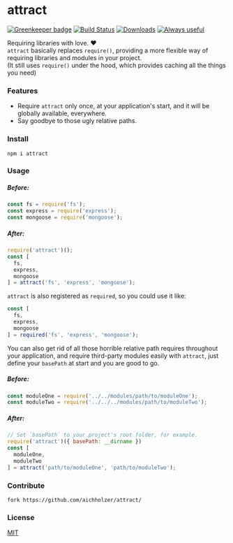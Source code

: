 # attract

[![Greenkeeper badge](https://badges.greenkeeper.io/aichholzer/attract.svg)](https://greenkeeper.io/)
[![Build Status](https://travis-ci.org/aichholzer/attract.svg?branch=master)](https://travis-ci.org/aichholzer/attract)
[![Downloads](https://img.shields.io/npm/dt/attract.svg)](https://www.npmjs.com/package/attract)
[![Always useful](https://img.shields.io/badge/always-useful-ff6400.svg)](https://github.com/aichholzer/attract)

Requiring libraries with love. ❤<br />
`attract` basically replaces `require()`, providing a more flexible way of requiring libraries and modules in your project.<br />
(It still uses `require()` under the hood, which provides caching all the things you need)


### Features

* Require `attract` only once, at your application's start, and it will be globally available, everywhere.
* Say goodbye to those ugly relative paths.


### Install
```
npm i attract
```

### Usage

##### Before:
```js
const fs = require('fs');
const express = require('express');
const mongoose = require('mongoose');
```

##### After:
```js
require('attract')();
const [
  fs,
  express,
  mongoose
] = attract('fs', 'express', 'mongoose');
```

`attract` is also registered as `required`, so you could use it like:

```js
const [
  fs,
  express,
  mongoose
] = required('fs', 'express', 'mongoose');
```

You can also get rid of all those horrible relative path requires throughout your application, 
and require third-party modules easily with `attract`, just define your `basePath` at start and you are good to go.

##### Before:
```js
const moduleOne = require('../../modules/path/to/moduleOne');
const moduleTwo = require('../../../modules/path/to/moduleTwo');
```

##### After:
```js
// Set `basePath` to your project's root folder, for example.
require('attract')({ basePath: __dirname })
const [
  moduleOne,
  moduleTwo
] = attract('path/to/moduleOne', 'path/to/moduleTwo');
```


### Contribute
```
fork https://github.com/aichholzer/attract/
```


### License

[MIT](https://github.com/aichholzer/attract/blob/master/LICENSE)

